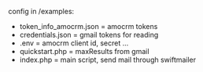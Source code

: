 config in /examples:
- token_info_amocrm.json = amocrm tokens
- credentials.json = gmail tokens for reading
- .env = amocrm client id, secret ...
- quickstart.php = maxResults from gmail
- index.php = main script, send mail through swiftmailer
